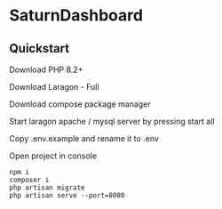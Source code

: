 # SaturnDashboard

## Quickstart

Download PHP 8.2+

Download Laragon - Full

Download compose package manager

Start laragon apache / mysql server by pressing start all

Copy .env.example and rename it to .env

Open project in console

```
npm i
composer i
php artisan migrate
php artisan serve --port=8080
```
